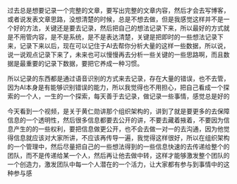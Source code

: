 过去总是想要记录一个完整的文章，要写出完整的文章内容，然后才会去写博客，或者说发表文章思路，没想清楚的时候，总是不想去做，但是我感觉这样并不是一个好的方法，关键还是要去记录，然后把自己的想法记录下来，所以最好的方式就是不用管内容，是不是系统，是不是表达清楚，关键是把即时的一些想法记录下来，记录下来以后，现在可以记住于AI去帮你分析大量的这样一些数据，所以说，说一说观点记录下来了，未来也可以慢慢再去分析一些关键的一些思路啊，而且数据是最重要的记录下数据，要把它养成一种习惯。

所以记录的东西都是通过语音识别的方式来去记录，存在大量的错误，也不去管，因为AI本身是有能够识别错误的能力，所以我觉得也不用担心，把自己看成一个探索的一个人，一生的一个探索，每天善于去记录，做记录一些事情，感觉总是好的

今天看到一个视频，是关于黄仁勋讲那个组织架构的，讲到了就是要更多的去保障信息的一个透明性，然后很多信息都要去公开的讲，不要去藏着掖着，不要因为信息产生的的一些权利，要把信息做更公开，也不会去做一对一的去沟通，因为他觉得信息就应该对大家所讲，不应该再传导一遍，我觉得这样很好，所以在组织架构的一个管理中，然后尽量把自己的一些想法得到的一些信息快速的去传递给整个的团队，而不是传递给某一个人，然后再让他去做中转，这样才能够激发整个团队的一个创造力，激发团队中每一个人潜在的一个活力，让大家都有参与到事情中的这种参与感
